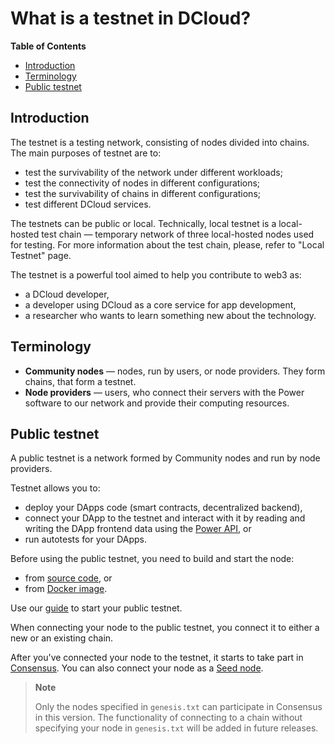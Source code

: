 # What is a testnet in DCloud?

**Table of Contents**

  - [Introduction](#introduction)
  - [Terminology](#terminology)
  - [Public testnet](#public-testnet)

## Introduction

The testnet is a testing network, consisting of nodes divided into chains. The main purposes of testnet are to:

- test the survivability of the network under different workloads; 
- test the connectivity of nodes in different configurations; 
- test the survivability of chains in different configurations; 
- test different DCloud services.

The testnets can be public or local. Technically, local testnet is a local-hosted test chain — temporary network of three local-hosted nodes used for testing. For more information about the test chain, please, refer to "Local Testnet" page.

The testnet is a powerful tool aimed to help you contribute to web3 as:

- a DCloud developer,
- a developer using DCloud as a core service for app development,
- a researcher who wants to learn something new about the technology.

## Terminology

- **Community nodes** — nodes, run by users, or node providers. They form chains, that form a testnet.
- **Node providers** — users, who connect their servers with the Power software to our network and provide their computing resources.

## Public testnet

A public testnet is a network formed by Community nodes and run by node providers.

Testnet allows you to:

- deploy your DApps code (smart contracts, decentralized backend),
- connect your DApp to the testnet and interact with it by reading and writing the DApp frontend data using the [Power API](https://doc.thepower.io/docs/api/common-terms), or
- run autotests for your DApps.

Before using the public testnet, you need to build and start the node: 

- from [source code](../build-and-start-a-node/05-startingTpNode_source.md), or 
- from [Docker image](../build-and-start-a-node/04-startingTpNode_docker.md).

Use our [guide](./03-testnet-start.md) to start your public testnet.

When connecting your node to the public testnet, you connect it to either a new or an existing chain.

After you've connected your node to the testnet, it starts to take part in [Consensus](https://doc.thepower.io/docs/technology/resonance-consensus). You can also connect your node as a [Seed node](../nodes-chains-description/01-nodes-shards-101.md#nodes).

> **Note**
>
> Only the nodes specified in `genesis.txt` can participate in Consensus in this version. The functionality of connecting to a chain without specifying your node in `genesis.txt` will be added in future releases.